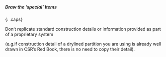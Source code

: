 ##### Draw the ‘special’ Items
{: .caps}

Don’t replicate standard construction details or information provided as part of a proprietary system

(e.g.if construction detail of a drylined partition you are using is already well drawn in CSR’s Red Book, there is no need to copy their detail).
